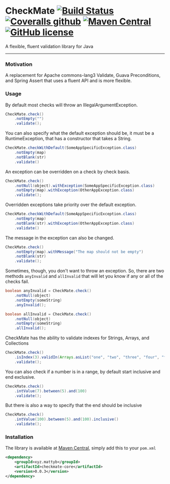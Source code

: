 # CheckMate [![Build Status](https://travis-ci.org/mattyb678/checkmate.svg?branch=master)](https://travis-ci.org/mattyb678/checkmate) [![Coveralls github](https://img.shields.io/coveralls/github/mattyb678/checkmate.svg)](https://coveralls.io/github/mattyb678/checkmate) [![Maven Central](https://img.shields.io/maven-central/v/xyz.mattyb/checkmate-core.svg)](https://github.com/mattyb678/checkmate) [![GitHub license](https://img.shields.io/github/license/mattyb678/checkmate.svg)](https://github.com/mattyb678/checkmate/blob/master/LICENSE)

A flexible, fluent validation library for Java

---

### Motivation
A replacement for Apache commons-lang3 Validate, Guava Preconditions, and Spring Assert that uses a fluent API and is more flexible.

### Usage
By default most checks will throw an IllegalArgumentException. 
```java
CheckMate.check()
    .notEmpty("")
    .validate();
```
You can also specify what the default exception should be, it must be a RuntimeException, that has a constructor that takes a String.
```java
CheckMate.checkWithDefault(SomeAppSpecificException.class)
    .notEmpty(map)
    .notBlank(str)
    .validate()
```
An exception can be overridden on a check by check basis.
```java
CheckMate.check()
    .notNull(object).withException(SomeAppSpecificException.class)
    .notEmpty(map).withException(OtherAppException.class)
    .validate();
```
Overridden exceptions take priority over the default exception.
```java
CheckMate.checkWithDefault(SomeAppSpecificException.class)
    .notEmpty(map)
    .notBlank(str).withException(OtherAppException.class)
    .validate()
```
The message in the exception can also be changed.
```java
CheckMate.check()
    .notEmpty(map).withMessage("The map should not be empty")
    .notBlank(str)
    .validate();
```
Sometimes, though, you don't want to throw an exception.
So, there are two methods `anyInvalid` and `allInvalid` that will let you know if any or all of the checks fail. 
```java
boolean anyInvalid = CheckMate.check()
    .notNull(object)
    .notEmpty(someString)
    .anyInvalid();
```
```java
boolean allInvalid = CheckMate.check()
    .notNull(object)
    .notEmpty(someString)
    .allInvalid();
```

CheckMate has the ability to validate indexes for Strings, Arrays, and Collections
```java
CheckMate.check()
    .isIndex(3).validIn(Arrays.asList("one", "two", "three", "four", "five", "six"))
    .validate();
```

You can also check if a number is in a range, by default start inclusive and end exclusive.
```java
CheckMate.check()
    .intValue(7).between(5).and(100)
    .validate();
```

But there is also a way to specify that the end should be inclusive
```java
CheckMate.check()
    .intValue(100).between(5).and(100).inclusive()
    .validate();
```

### Installation
The library is available at [Maven Central](https://search.maven.org/#search%7Cga%7C1%7Ca%3A%22checkmate-core%22), simply add this to your `pom.xml`
```xml
<dependency>
    <groupId>xyz.mattyb</groupId>
    <artifactId>checkmate-core</artifactId>
    <version>0.0.3</version>
</dependency>
```